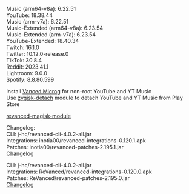 Music (arm64-v8a): 6.22.51  
YouTube: 18.38.44  
Music (arm-v7a): 6.22.51  
Music-Extended (arm64-v8a): 6.23.54  
Music-Extended (arm-v7a): 6.23.54  
YouTube-Extended: 18.40.34  
Twitch: 16.1.0  
Twitter: 10.12.0-release.0  
TikTok: 30.8.4  
Reddit: 2023.41.1  
Lightroom: 9.0.0  
Spotify: 8.8.80.599  

Install [Vanced Microg](https://github.com/TeamVanced/VancedMicroG/releases) for non-root YouTube and YT Music  
Use [zygisk-detach](https://github.com/j-hc/zygisk-detach) module to detach YouTube and YT Music from Play Store  

[revanced-magisk-module](https://github.com/j-hc/revanced-magisk-module)  

Changelog:  
CLI: j-hc/revanced-cli-4.0.2-all.jar  
Integrations: inotia00/revanced-integrations-0.120.1.apk  
Patches: inotia00/revanced-patches-2.195.1.jar  
[Changelog](https://github.com/inotia00/revanced-patches/releases/tag/v2.195.1)

CLI: j-hc/revanced-cli-4.0.2-all.jar  
Integrations: ReVanced/revanced-integrations-0.120.0.apk  
Patches: ReVanced/revanced-patches-2.195.0.jar  
[Changelog](https://github.com/ReVanced/revanced-patches/releases/tag/v2.195.0)  
